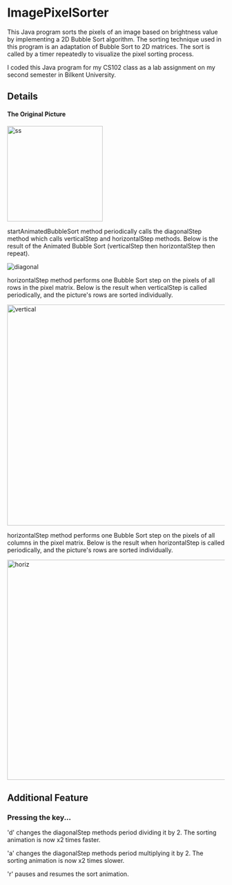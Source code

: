 # ImagePixelSorter
This Java program sorts the pixels of an image based on brightness value by implementing a 2D Bubble Sort algorithm. The sorting technique used in this program is an adaptation of Bubble Sort to 2D matrices. The sort is called by a timer repeatedly to visualize the pixel sorting process.

I coded this Java program for my CS102 class as a lab assignment on my second semester in Bilkent University.

## Details

#### The Original Picture

<img width="221" alt="ss" src="https://github.com/ph7oeuf/Image-Pixel-Sorter/assets/77412814/2dc38214-7e10-4aa9-a591-2bebde4a1c4c">


startAnimatedBubbleSort method periodically calls the diagonalStep method which calls verticalStep and horizontalStep methods.
Below is the result of the Animated Bubble Sort (verticalStep then horizontalStep then repeat). 

![diagonal](https://github.com/ph7oeuf/Image-Pixel-Sorter/assets/77412814/cbe9ba68-b4a7-450b-b255-5a18f8d737f1)


horizontalStep method performs one Bubble Sort step on the pixels of all rows in the pixel matrix.
Below is the result when verticalStep is called periodically, and the picture's rows are sorted individually.

<img width="511" alt="vertical" src="https://github.com/ph7oeuf/Image-Pixel-Sorter/assets/77412814/e6555968-c389-48bc-8436-24153e50806b">


horizontalStep method performs one Bubble Sort step on the pixels of all columns in the pixel matrix.
Below is the result when horizontalStep is called periodically, and the picture's rows are sorted individually.

<img width="509" alt="horiz" src="https://github.com/ph7oeuf/Image-Pixel-Sorter/assets/77412814/1f772e7b-8911-4d8b-9699-81e3a377d60d">

## Additional Feature
### Pressing the key...
   'd' changes the diagonalStep methods period dividing it by 2. The sorting animation is now x2 times faster.
            
   'a' changes the diagonalStep methods period multiplying it by 2. The sorting animation is now x2 times slower.
          
   'r' pauses and resumes the sort animation.
